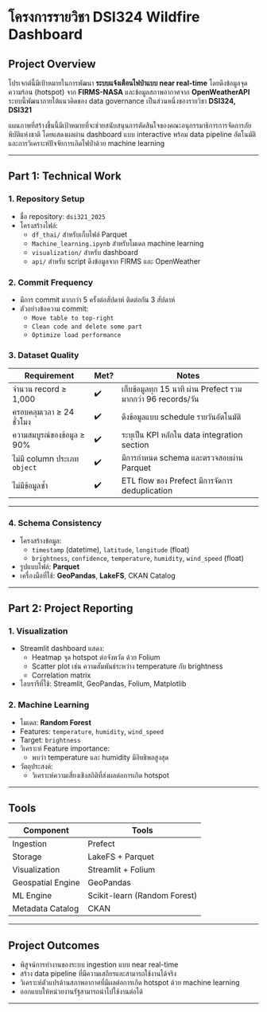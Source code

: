 # โครงการรายวิชา DSI324 Wildfire Dashboard

## Project Overview

โปรเจกต์นี้มีเป้าหมายในการพัฒนา **ระบบแจ้งเตือนไฟป่าแบบ near real-time** โดยดึงข้อมูลจุดความร้อน (hotspot) จาก **FIRMS-NASA** และข้อมูลสภาพอากาศจาก **OpenWeatherAPI** ระบบนี้พัฒนาภายใต้แนวคิดของ data governance เป็นส่วนหนึ่งของรายวิชา **DSI324, DSI321**

แผนภาพที่สร้างขึ้นนี้มีเป้าหมายที่จะช่วยสนับสนุนการตัดสินใจของคณะอนุกรรมาธิการการจัดการภัยพิบัติแห่งชาติ โดยแสดงผลผ่าน dashboard แบบ interactive พร้อม data pipeline อัตโนมัติ และการวิเคราะห์ปัจจัยการเกิดไฟป่าด้วย machine learning

---

## Part 1: Technical Work

### 1. Repository Setup
- ชื่อ repository: `dsi321_2025`
- โครงสร้างไฟล์:
  - `df_thai/` สำหรับเก็บไฟล์ Parquet
  - `Machine_learning.ipynb` สำหรับโมเดล machine learning
  - `visualization/` สำหรับ dashboard
  - `api/` สำหรับ script ดึงข้อมูลจาก FIRMS และ OpenWeather

### 2. Commit Frequency
- มีการ commit มากกว่า 5 ครั้งต่อสัปดาห์ ติดต่อกัน 3 สัปดาห์
- ตัวอย่างข้อความ commit:
  - `Move table to top-right`
  - `Clean code and delete some part`
  - `Optimize load performance`

### 3. Dataset Quality

| Requirement                          | Met? | Notes |
|--------------------------------------|--------|----------|
| จำนวน record ≥ 1,000                 | ✔️     | เก็บข้อมูลทุก 15 นาที ผ่าน Prefect รวมมากกว่า 96 records/วัน |
| ครอบคลุมเวลา ≥ 24 ชั่วโมง           | ✔️     | ดึงข้อมูลแบบ schedule รายวันอัตโนมัติ |
| ความสมบูรณ์ของข้อมูล ≥ 90%         | ✔️     | ระบุเป็น KPI หลักใน data integration section |
| ไม่มี column ประเภท `object`        | ✔️     | มีการกำหนด schema และตรวจสอบผ่าน Parquet |
| ไม่มีข้อมูลซ้ำ                       | ✔️     | ETL flow ของ Prefect มีการจัดการ deduplication |

---

### 4. Schema Consistency
- โครงสร้างข้อมูล:
  - `timestamp` (datetime), `latitude`, `longitude` (float)
  - `brightness`, `confidence`, `temperature`, `humidity`, `wind_speed` (float)
- รูปแบบไฟล์: **Parquet**
- เครื่องมือที่ใช้: **GeoPandas**, **LakeFS**, CKAN Catalog

---

## Part 2: Project Reporting

### 1. Visualization
- Streamlit dashboard แสดง:
  - Heatmap จุด hotspot ต่อจังหวัด ด้วย Folium
  - Scatter plot เช่น ความสัมพันธ์ระหว่าง temperature กับ brightness
  - Correlation matrix
- ไลบรารีที่ใช้: Streamlit, GeoPandas, Folium, Matplotlib

### 2. Machine Learning
- โมเดล: **Random Forest**
- Features: `temperature`, `humidity`, `wind_speed`
- Target: `brightness`
- วิเคราะห์ Feature importance:
  - พบว่า temperature และ humidity มีอิทธิพลสูงสุด
- วัตถุประสงค์:
  - วิเคราะห์ความเสี่ยงเชิงสถิติที่ส่งผลต่อการเกิด hotspot

---

## Tools

| Component             | Tools                  |
|---------------------|-----------------------------------|
| Ingestion           | Prefect                           |
| Storage             | LakeFS + Parquet                  |
| Visualization       | Streamlit + Folium                |
| Geospatial Engine   | GeoPandas                         |
| ML Engine           | Scikit-learn (Random Forest)      |
| Metadata Catalog    | CKAN                              |

---

## Project Outcomes

- พิสูจน์การทำงานของระบบ ingestion แบบ near real-time
- สร้าง data pipeline ที่มีความเสถียรและสามารถใช้งานได้จริง
- วิเคราะห์ตัวแปรด้านสภาพอากาศที่มีผลต่อการเกิด hotspot ด้วย machine learning
- ออกแบบให้หน่วยงานรัฐสามารถนำไปใช้งานต่อได้

---

